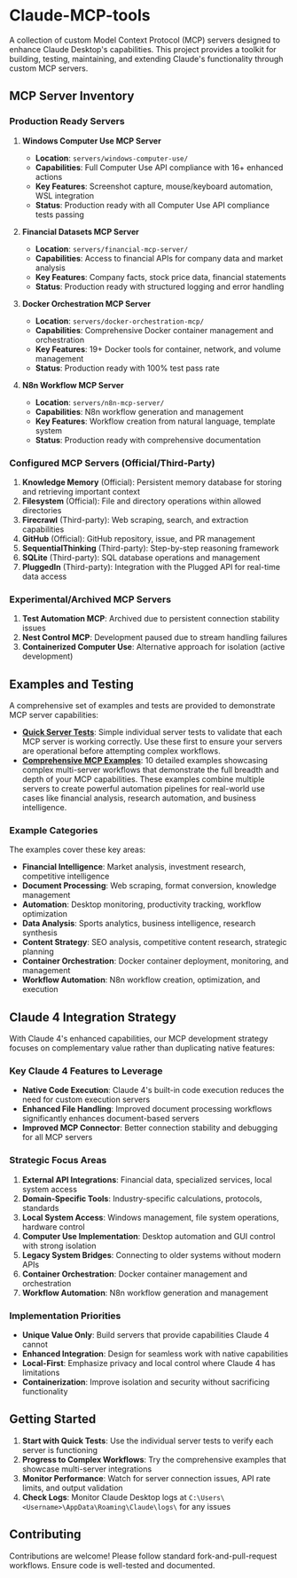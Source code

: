# Claude-MCP-tools

A collection of custom Model Context Protocol (MCP) servers designed to enhance Claude Desktop's capabilities. This project provides a toolkit for building, testing, maintaining, and extending Claude's functionality through custom MCP servers.

## MCP Server Inventory

### Production Ready Servers

1. **Windows Computer Use MCP Server**
   - **Location**: `servers/windows-computer-use/`
   - **Capabilities**: Full Computer Use API compliance with 16+ enhanced actions
   - **Key Features**: Screenshot capture, mouse/keyboard automation, WSL integration
   - **Status**: Production ready with all Computer Use API compliance tests passing

2. **Financial Datasets MCP Server**
   - **Location**: `servers/financial-mcp-server/`
   - **Capabilities**: Access to financial APIs for company data and market analysis
   - **Key Features**: Company facts, stock price data, financial statements
   - **Status**: Production ready with structured logging and error handling

3. **Docker Orchestration MCP Server**
   - **Location**: `servers/docker-orchestration-mcp/`
   - **Capabilities**: Comprehensive Docker container management and orchestration
   - **Key Features**: 19+ Docker tools for container, network, and volume management
   - **Status**: Production ready with 100% test pass rate

4. **N8n Workflow MCP Server**
   - **Location**: `servers/n8n-mcp-server/`
   - **Capabilities**: N8n workflow generation and management
   - **Key Features**: Workflow creation from natural language, template system
   - **Status**: Production ready with comprehensive documentation

### Configured MCP Servers (Official/Third-Party)

1. **Knowledge Memory** (Official): Persistent memory database for storing and retrieving important context
2. **Filesystem** (Official): File and directory operations within allowed directories
3. **Firecrawl** (Third-party): Web scraping, search, and extraction capabilities
4. **GitHub** (Official): GitHub repository, issue, and PR management
5. **SequentialThinking** (Third-party): Step-by-step reasoning framework
6. **SQLite** (Third-party): SQL database operations and management
7. **PluggedIn** (Third-party): Integration with the Plugged API for real-time data access

### Experimental/Archived MCP Servers

1. **Test Automation MCP**: Archived due to persistent connection stability issues
2. **Nest Control MCP**: Development paused due to stream handling failures
3. **Containerized Computer Use**: Alternative approach for isolation (active development)

## Examples and Testing

A comprehensive set of examples and tests are provided to demonstrate MCP server capabilities:

- **[Quick Server Tests](examples/quick_server_tests.md)**: Simple individual server tests to validate that each MCP server is working correctly. Use these first to ensure your servers are operational before attempting complex workflows.
- **[Comprehensive MCP Examples](examples/comprehensive_mcp_examples.md)**: 10 detailed examples showcasing complex multi-server workflows that demonstrate the full breadth and depth of your MCP capabilities. These examples combine multiple servers to create powerful automation pipelines for real-world use cases like financial analysis, research automation, and business intelligence.

### Example Categories

The examples cover these key areas:
- **Financial Intelligence**: Market analysis, investment research, competitive intelligence
- **Document Processing**: Web scraping, format conversion, knowledge management
- **Automation**: Desktop monitoring, productivity tracking, workflow optimization
- **Data Analysis**: Sports analytics, business intelligence, research synthesis
- **Content Strategy**: SEO analysis, competitive content research, strategic planning
- **Container Orchestration**: Docker container deployment, monitoring, and management
- **Workflow Automation**: N8n workflow creation, optimization, and execution

## Claude 4 Integration Strategy

With Claude 4's enhanced capabilities, our MCP development strategy focuses on complementary value rather than duplicating native features:

### Key Claude 4 Features to Leverage

- **Native Code Execution**: Claude 4's built-in code execution reduces the need for custom execution servers
- **Enhanced File Handling**: Improved document processing workflows significantly enhances document-based servers
- **Improved MCP Connector**: Better connection stability and debugging for all MCP servers

### Strategic Focus Areas

1. **External API Integrations**: Financial data, specialized services, local system access
2. **Domain-Specific Tools**: Industry-specific calculations, protocols, standards
3. **Local System Access**: Windows management, file system operations, hardware control
4. **Computer Use Implementation**: Desktop automation and GUI control with strong isolation
5. **Legacy System Bridges**: Connecting to older systems without modern APIs
6. **Container Orchestration**: Docker container management and orchestration
7. **Workflow Automation**: N8n workflow generation and management

### Implementation Priorities

- **Unique Value Only**: Build servers that provide capabilities Claude 4 cannot
- **Enhanced Integration**: Design for seamless work with native capabilities
- **Local-First**: Emphasize privacy and local control where Claude 4 has limitations
- **Containerization**: Improve isolation and security without sacrificing functionality

## Getting Started

1. **Start with Quick Tests**: Use the individual server tests to verify each server is functioning
2. **Progress to Complex Workflows**: Try the comprehensive examples that showcase multi-server integrations
3. **Monitor Performance**: Watch for server connection issues, API rate limits, and output validation
4. **Check Logs**: Monitor Claude Desktop logs at `C:\Users\<Username>\AppData\Roaming\Claude\logs\` for any issues

## Contributing

Contributions are welcome! Please follow standard fork-and-pull-request workflows. Ensure code is well-tested and documented.
